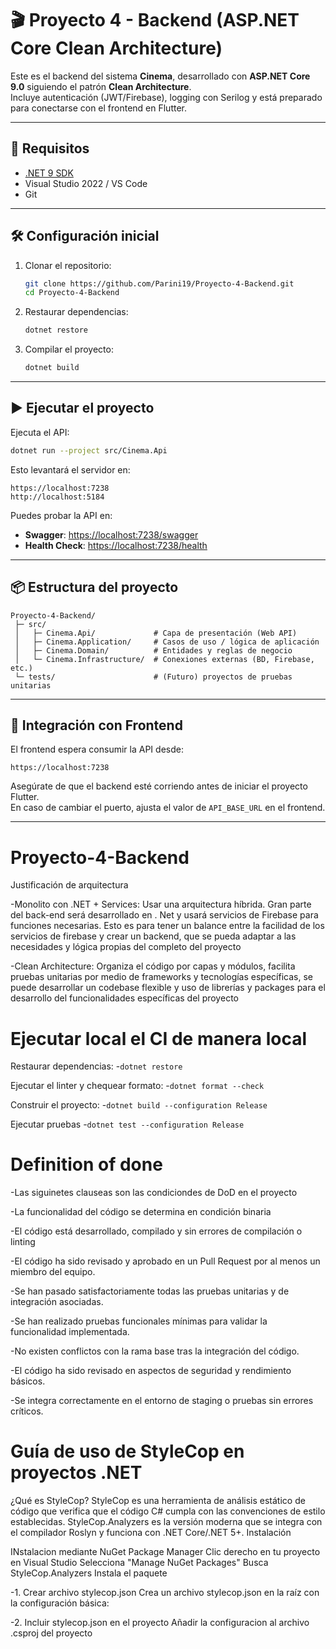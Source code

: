 # 🎬 Proyecto 4 - Backend (ASP.NET Core Clean Architecture)

Este es el backend del sistema **Cinema**, desarrollado con **ASP.NET Core 9.0** siguiendo el patrón **Clean Architecture**.  
Incluye autenticación (JWT/Firebase), logging con Serilog y está preparado para conectarse con el frontend en Flutter.

---

## 🚀 Requisitos

- [.NET 9 SDK](https://dotnet.microsoft.com/download/dotnet/9.0)  
- Visual Studio 2022 / VS Code  
- Git  

---

## 🛠 Configuración inicial

1. Clonar el repositorio:

   ```bash
   git clone https://github.com/Parini19/Proyecto-4-Backend.git
   cd Proyecto-4-Backend
   ```

2. Restaurar dependencias:

   ```bash
   dotnet restore
   ```

3. Compilar el proyecto:

   ```bash
   dotnet build
   ```

---

## ▶ Ejecutar el proyecto

Ejecuta el API:

```bash
dotnet run --project src/Cinema.Api
```

Esto levantará el servidor en:

```
https://localhost:7238
http://localhost:5184
```

Puedes probar la API en:

- **Swagger**: [https://localhost:7238/swagger](https://localhost:7238/swagger)  
- **Health Check**: [https://localhost:7238/health](https://localhost:7238/health)  

---

## 📦 Estructura del proyecto

```
Proyecto-4-Backend/
 ├─ src/
 │   ├─ Cinema.Api/             # Capa de presentación (Web API)
 │   ├─ Cinema.Application/     # Casos de uso / lógica de aplicación
 │   ├─ Cinema.Domain/          # Entidades y reglas de negocio
 │   └─ Cinema.Infrastructure/  # Conexiones externas (BD, Firebase, etc.)
 └─ tests/                      # (Futuro) proyectos de pruebas unitarias
```

---

## 🔗 Integración con Frontend

El frontend espera consumir la API desde:

```
https://localhost:7238
```

Asegúrate de que el backend esté corriendo antes de iniciar el proyecto Flutter.  
En caso de cambiar el puerto, ajusta el valor de `API_BASE_URL` en el frontend.

---


# Proyecto-4-Backend

Justificación de arquitectura

-Monolito con .NET + Services: Usar una arquitectura híbrida. Gran parte del back-end será desarrollado en . Net y usará servicios de Firebase para funciones necesarias. Esto es para tener un balance entre la facilidad de los servicios de firebase y crear un backend, que se pueda adaptar a las necesidades y lógica propias del completo del proyecto

-Clean Architecture: Organiza el código por capas y módulos, facilita pruebas unitarias por medio de frameworks y tecnologías específicas, se puede desarrollar un codebase flexible y uso de librerías y packages para el desarrollo	del funcionalidades específicas del proyecto




# Ejecutar local el CI de manera local


Restaurar dependencias:
-`dotnet restore`


Ejecutar el linter y chequear formato:
-`dotnet format --check`


Construir el proyecto:
-`dotnet build --configuration Release`


Ejecutar pruebas
-`dotnet test --configuration Release`


# Definition of done
-Las siguinetes clauseas son las condiciondes de DoD en el proyecto

-La funcionalidad del código se determina en condición binaria 

-El código está desarrollado, compilado y sin errores de compilación o linting 

-El código ha sido revisado y aprobado en un Pull Request por al menos un 
miembro del equipo. 

-Se han pasado satisfactoriamente todas las pruebas unitarias y de 
integración asociadas. 

-Se han realizado pruebas funcionales mínimas para validar la funcionalidad 
implementada. 

-No existen conflictos con la rama base tras la integración del código. 

-El código ha sido revisado en aspectos de seguridad y rendimiento básicos. 

-Se integra correctamente en el entorno de staging o pruebas sin errores 
críticos. 


# Guía de uso de StyleCop en proyectos .NET
¿Qué es StyleCop?
StyleCop es una herramienta de análisis estático de código que verifica que el código C# cumpla con las convenciones de estilo establecidas. StyleCop.Analyzers es la versión moderna que se integra con el compilador Roslyn y funciona con .NET Core/.NET 5+.
Instalación

INstalacion mediante NuGet Package Manager
Clic derecho en tu proyecto en Visual Studio
Selecciona "Manage NuGet Packages"
Busca StyleCop.Analyzers
Instala el paquete

-1. Crear archivo stylecop.json
Crea un archivo stylecop.json en la raíz con la configuración básica:

-2. Incluir stylecop.json en el proyecto
Añadir la configuracion al archivo .csproj del proyecto